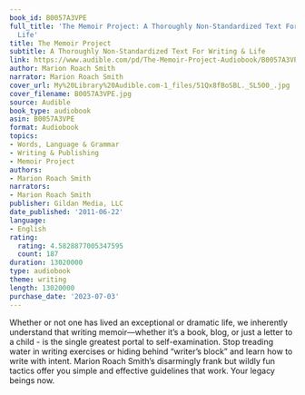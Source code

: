 ```yaml
---
book_id: B0057A3VPE
full_title: 'The Memoir Project: A Thoroughly Non-Standardized Text For Writing &
  Life'
title: The Memoir Project
subtitle: A Thoroughly Non-Standardized Text For Writing & Life
link: https://www.audible.com/pd/The-Memoir-Project-Audiobook/B0057A3VPE
author: Marion Roach Smith
narrator: Marion Roach Smith
cover_url: My%20Library%20Audible.com-1_files/51Qx8fBoSBL._SL500_.jpg
cover_filename: B0057A3VPE.jpg
source: Audible
book_type: audiobook
asin: B0057A3VPE
format: Audiobook
topics:
- Words, Language & Grammar
- Writing & Publishing
- Memoir Project
authors:
- Marion Roach Smith
narrators:
- Marion Roach Smith
publisher: Gildan Media, LLC
date_published: '2011-06-22'
language:
- English
rating:
  rating: 4.5828877005347595
  count: 187
duration: 13020000
type: audiobook
theme: writing
length: 13020000
purchase_date: '2023-07-03'
---
```

Whether or not one has lived an exceptional or dramatic life, we inherently understand that writing memoir—whether it’s a book, blog, or just a letter to a child - is the single greatest portal to self-examination. Stop treading water in writing exercises or hiding behind “writer’s block” and learn how to write with intent. Marion Roach Smith’s disarmingly frank but wildly fun tactics offer you simple and effective guidelines that work. Your legacy beings now.

